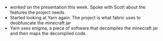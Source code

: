 - worked on the presentation this week. Spoke with Scott about the features the project needs. 
- Started looking at Yarn again. The project is what fabric uses to deobfuscate the minecraft jar 
- Yarn uses enigma, a piece of software that decompiles the minecraft jar and then maps the decompiled code.

